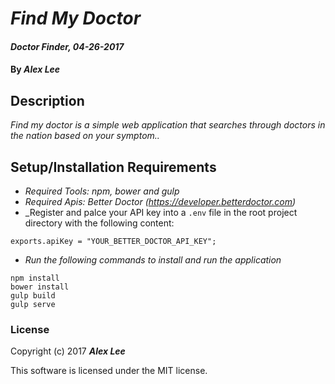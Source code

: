 # _Find My Doctor_

#### _Doctor Finder, 04-26-2017_

#### By _**Alex Lee**_

## Description
_Find my doctor is a simple web application that searches through doctors in the nation based on your symptom.._


## Setup/Installation Requirements

* _Required Tools: npm, bower and gulp_
* _Required Apis: Better Doctor (https://developer.betterdoctor.com)_
* _Register and palce your API key into a `.env` file in the root project directory with the following content:

```
exports.apiKey = "YOUR_BETTER_DOCTOR_API_KEY";
```
* _Run the following commands to install and run the application_

```
npm install
bower install
gulp build
gulp serve
```

### License

Copyright (c) 2017 **_Alex Lee_**

This software is licensed under the MIT license.
